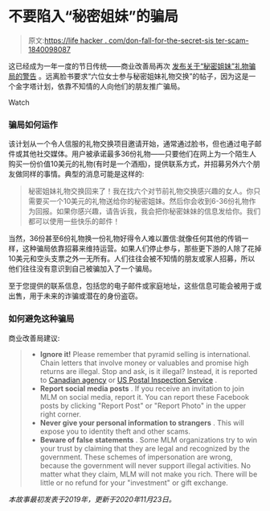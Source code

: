 # 不要陷入“秘密姐妹”的骗局

> 原文:[https://life hacker . com/don-fall-for-the-secret-sis ter-scam-1840098087](https://lifehacker.com/dont-fall-for-the-secret-sister-scam-1840098087)

这已经成为一年一度的节日传统——商业改善局再次 [发布关于“秘密姐妹”礼物骗局的警告](https://www.bbb.org/article/scams/18854-bbb-warning-secret-sister-gift-exchange-is-illegal) 。远离脸书要求“六位女士参与秘密姐妹礼物交换”的帖子，因为这是一个金字塔计划，依靠不知情的人向他们的朋友推广骗局。

Watch

### **骗局如何运作**

该计划从一个令人信服的礼物交换项目邀请开始，通常通过脸书，但也通过电子邮件或其他社交媒体。用户被承诺最多36份礼物——只要他们在网上为一个陌生人购买一份价值10美元的礼物(有时是一个酒瓶)，提供联系方式，并招募另外六个朋友做同样的事情。典型的消息可能是这样的:

> 秘密姐妹礼物交换回来了！我在找六个对节前礼物交换感兴趣的女人。你只需要买一个10美元的礼物送给你的秘密姐妹。然后你会收到6-36份礼物作为回报。如果你感兴趣，请告诉我，我会把你秘密妹妹的信息发给你。我们都可以使用一些快乐的邮件！

当然，36份甚至6份礼物换一份礼物好得令人难以置信:就像任何其他的传销一样，这种骗局依靠招募来维持运营。如果人们停止参与，那些更下游的人除了花掉10美元和空头支票之外一无所有。人们往往会被不知情的朋友或家人招募，所以他们往往没有意识到自己被骗加入了一个骗局。

至于您提供的联系信息，包括您的电子邮件或家庭地址，这些信息可能会被用于或出售，用于未来的诈骗或潜在的身份盗窃。

### **如何避免这种骗局**

商业改善局建议:

> *   **Ignore it!** Please remember that pyramid selling is international. Chain letters that involve money or valuables and promise high returns are illegal. Stop and ask, is it illegal? Instead, it is reported to [Canadian agency](http://www.antifraudcentre-centreantifraude.ca/fraud-escroquerie/types/pyramid-pyramide/index-eng.htm) or [US Postal Inspection Service](https://www.uspis.gov/report/) .
> *   **Report social media posts** . If you receive an invitation to join MLM on social media, report it. You can report these Facebook posts by clicking "Report Post" or "Report Photo" in the upper right corner.
> *   **Never give your personal information to strangers** . This will expose you to identity theft and other scams.
> *   **Beware of false statements** . Some MLM organizations try to win your trust by claiming that they are legal and recognized by the government. These schemes of impersonation are wrong, because the government will never support illegal activities. No matter what they claim, MLM will not make you rich. There will be little or no refund for your "investment" or gift exchange.

*本故事最初发表于2019年，更新于2020年11月23日。*